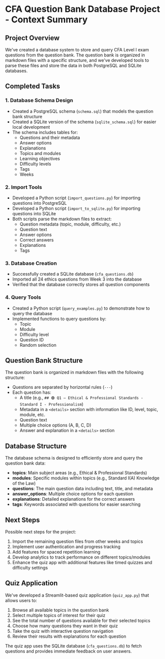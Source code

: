 # CFA Question Bank Database Project - Context Summary

## Project Overview

We've created a database system to store and query CFA Level I exam questions from the question bank. The question bank is organized in markdown files with a specific structure, and we've developed tools to parse these files and store the data in both PostgreSQL and SQLite databases.

## Completed Tasks

### 1. Database Schema Design

- Created a PostgreSQL schema (`schema.sql`) that models the question bank structure
- Created a SQLite version of the schema (`sqlite_schema.sql`) for easier local development
- The schema includes tables for:
  - Questions and their metadata
  - Answer options
  - Explanations
  - Topics and modules
  - Learning objectives
  - Difficulty levels
  - Tags
  - Weeks

### 2. Import Tools

- Developed a Python script (`import_questions.py`) for importing questions into PostgreSQL
- Developed a Python script (`import_to_sqlite.py`) for importing questions into SQLite
- Both scripts parse the markdown files to extract:
  - Question metadata (topic, module, difficulty, etc.)
  - Question text
  - Answer options
  - Correct answers
  - Explanations
  - Tags

### 3. Database Creation

- Successfully created a SQLite database (`cfa_questions.db`)
- Imported all 24 ethics questions from Week 3 into the database
- Verified that the database correctly stores all question components

### 4. Query Tools

- Created a Python script (`query_examples.py`) to demonstrate how to query the database
- Implemented functions to query questions by:
  - Topic
  - Module
  - Difficulty level
  - Question ID
  - Random selection

## Question Bank Structure

The question bank is organized in markdown files with the following structure:

- Questions are separated by horizontal rules (`---`)
- Each question has:
  - A title (e.g., `## 🟢 Q1 – Ethical & Professional Standards - Standard I - Professionalism`)
  - Metadata in a `<details>` section with information like ID, level, topic, module, etc.
  - Question text
  - Multiple choice options (A, B, C, D)
  - Answer and explanation in a `<details>` section

## Database Structure

The database schema is designed to efficiently store and query the question bank data:

- **topics**: Main subject areas (e.g., Ethical & Professional Standards)
- **modules**: Specific modules within topics (e.g., Standard I(A) Knowledge of the Law)
- **questions**: The main question data including text, title, and metadata
- **answer_options**: Multiple choice options for each question
- **explanations**: Detailed explanations for the correct answers
- **tags**: Keywords associated with questions for easier searching

## Next Steps

Possible next steps for the project:

1. Import the remaining question files from other weeks and topics
2. Implement user authentication and progress tracking
3. Add features for spaced repetition learning
4. Develop analytics to track performance on different topics/modules
5. Enhance the quiz app with additional features like timed quizzes and difficulty settings

## Quiz Application

We've developed a Streamlit-based quiz application (`quiz_app.py`) that allows users to:

1. Browse all available topics in the question bank
2. Select multiple topics of interest for their quiz
3. See the total number of questions available for their selected topics
4. Choose how many questions they want in their quiz
5. Take the quiz with interactive question navigation
6. Review their results with explanations for each question

The quiz app uses the SQLite database (`cfa_questions.db`) to fetch questions and provides immediate feedback on user answers.
